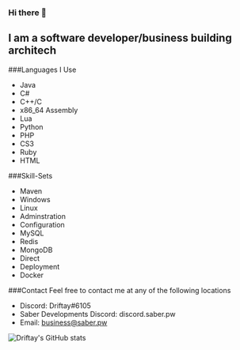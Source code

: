 ### Hi there 👋

## I am a software developer/business building architech 

###Languages I Use
- Java
- C#
- C++/C
- x86_64 Assembly
- Lua
- Python
- PHP
- CS3
- Ruby
- HTML

###Skill-Sets
- Maven
- Windows
- Linux
- Adminstration
- Configuration
- MySQL
- Redis
- MongoDB
- Direct
- Deployment
- Docker

###Contact
Feel free to contact me at any of the following locations
- Discord: Driftay#6105
- Saber Developments Discord: discord.saber.pw
- Email: business@saber.pw

![Driftay's GitHub stats](https://github-readme-stats.vercel.app/api?username=Driftay&theme=dracula&show_icons=true)
<!--
**Driftay/driftay** is a ✨ _special_ ✨ repository because its `README.md` (this file) appears on your GitHub profile.

Here are some ideas to get you started:

- 🔭 I’m currently working on ...
- 🌱 I’m currently learning ...
- 👯 I’m looking to collaborate on ...
- 🤔 I’m looking for help with ...
- 💬 Ask me about ...
- 📫 How to reach me: ...
- 😄 Pronouns: ...
- ⚡ Fun fact: ...
-->
